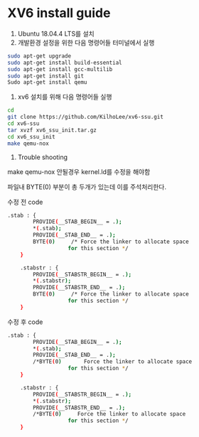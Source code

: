 # XV6 install guide

1. Ubuntu 18.04.4 LTS를 설치
2. 개발환경 설정을 위한 다음 명령어들 터미널에서 실행

```bash
sudo apt-get upgrade
sudo apt-get install build-essential
sudo apt-get install gcc-multilib
sudo apt-get install git
Sudo apt-get install qemu
```

1. xv6 설치를 위해 다음 명령어들 실행

```bash
cd
git clone https://github.com/KilhoLee/xv6-ssu.git
cd xv6-ssu
tar xvzf xv6_ssu_init.tar.gz
cd xv6_ssu_init
make qemu-nox
```

1. Trouble shooting

make qemu-nox 안될경우 kernel.ld를 수정을 해야함 

파일내 BYTE(0) 부분이 총 두개가 있는데 이를 주석처리한다.

수정 전 code

```bash
.stab : {
		PROVIDE(__STAB_BEGIN__ = .);
		*(.stab);
		PROVIDE(__STAB_END__ = .);
		BYTE(0)		/* Force the linker to allocate space
				   for this section */
	}

	.stabstr : {
		PROVIDE(__STABSTR_BEGIN__ = .);
		*(.stabstr);
		PROVIDE(__STABSTR_END__ = .);
		BYTE(0)		/* Force the linker to allocate space
				   for this section */
	}
```

수정 후 code

```bash
.stab : {
		PROVIDE(__STAB_BEGIN__ = .);
		*(.stab);
		PROVIDE(__STAB_END__ = .);
		/*BYTE(0)		Force the linker to allocate space
				   for this section */
	}

	.stabstr : {
		PROVIDE(__STABSTR_BEGIN__ = .);
		*(.stabstr);
		PROVIDE(__STABSTR_END__ = .);
		/*BYTE(0)	  Force the linker to allocate space
				   for this section */
	}
```